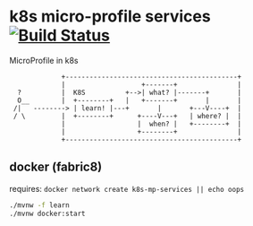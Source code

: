 # k8s micro-profile services [![Build Status](https://travis-ci.org/daggerok/k8s-mp-services.svg?branch=master)](https://travis-ci.org/daggerok/k8s-mp-services)
MicroProfile in k8s

```
             +-------------------------------------------+
             |                   +-------+               |
  ?          |  K8S          +-->| what? |-------+       |
  O__        |  +--------+   |   +-------+       |       |
 /|   --------> | learn! |---+       |       +---V----+  |
 / \         |  +--------+      +----V---+   | where? |  |
             |                  |  when? |   +--------+  |
             |                  +--------+               |
             +-------------------------------------------+
```

## docker (fabric8)

requires: `docker network create k8s-mp-services || echo oops`

```bash
./mvnw -f learn
./mvnw docker:start
```

<!--

### jvm

```bash
./mvnw -Pfabric8-jvm clean compile quarkus:build docker:build docker:start
#for id in $(docker ps -q) ; do docker inspect $id | jq '.[].NetworkSettings.Ports."8080/tcp"[].HostPort' -r ; done
#for id in $(docker ps -q) ; do http :$(docker inspect $id | jq '.[].NetworkSettings.Ports."8080/tcp"[].HostPort' -r) ; done
http :8080
http :8081
./mvnw -Pfabric8-jvm docker:stop docker:remove
```

### native

```bash
./mvnw -Pnative -Dquarkus.native.container-build=true clean compile quarkus:build
./mvnw -Pfabric8-native docker:build docker:start
#for id in $(docker ps -q) ; do docker inspect $id | jq '.[].NetworkSettings.Ports."8080/tcp"[].HostPort' -r ; done
#for id in $(docker ps -q) ; do http :$(docker inspect $id | jq '.[].NetworkSettings.Ports."8080/tcp"[].HostPort' -r) ; done
http :8080
http :8081
./mvnw -Pfabric8-native docker:stop docker:remove
```

## k8s

### jvm k8s in docker for mac / windows

```bash
./mvnw -Pfabric8-jvm clean compile quarkus:build docker:build docker:push
kubectl get pods -o wide -w &
kubectl apply -f k8s/ -f k8s/ingress/docker.yaml -f https://raw.githubusercontent.com/kubernetes/ingress-nginx/master/deploy/static/mandatory.yaml -f https://raw.githubusercontent.com/kubernetes/ingress-nginx/master/deploy/static/provider/cloud-generic.yaml
# wait for bootstrap...
http :/
http :/backend
http :30080/
http :30081/
kubectl delete -f k8s/ -f k8s/ingress/docker.yaml -f https://raw.githubusercontent.com/kubernetes/ingress-nginx/master/deploy/static/mandatory.yaml -f https://raw.githubusercontent.com/kubernetes/ingress-nginx/master/deploy/static/provider/cloud-generic.yaml
```

### jvm k8s in k3s in k3d

```bash
./mvnw -Pfabric8-jvm clean compile quarkus:build docker:build docker:push
k3d create --name k3s --api-port 6551 --publish 80:80 --publish 30080:30080 --publish 30081:30081 --workers 2
sleep 10s ; export KUBECONFIG="$(k3d get-kubeconfig --name='k3s')" ; kubectl get pods -o wide -w &
kubectl apply -f k8s/ -f k8s/ingress/traefik.yaml
# wait for bootstrap...
http :/
http :/backend
http :30080/
http :30081/
kubectl delete -f k8s/ -f k8s/ingress/traefik.yaml
k3d stop --name=k3s -a ; rm -rf ~/.config/k3d/k3s
```

### native k8s in docker for mac / windows

```bash
./mvnw -Pnative -Dquarkus.native.container-build=true clean compile quarkus:build
./mvnw -Pfabric8-native docker:build docker:push
kubectl get pods -o wide -w &
kubectl apply -f k8s/ -f k8s/ingress/docker.yaml -f https://raw.githubusercontent.com/kubernetes/ingress-nginx/master/deploy/static/mandatory.yaml -f https://raw.githubusercontent.com/kubernetes/ingress-nginx/master/deploy/static/provider/cloud-generic.yaml
# wait for bootstrap...
http :/
http :/backend
http :30080/
http :30081/
kubectl delete -f k8s/ -f k8s/ingress/docker.yaml -f https://raw.githubusercontent.com/kubernetes/ingress-nginx/master/deploy/static/mandatory.yaml -f https://raw.githubusercontent.com/kubernetes/ingress-nginx/master/deploy/static/provider/cloud-generic.yaml
```

### native k8s in k3s in k3d

```bash
./mvnw -Pnative -Dquarkus.native.container-build=true clean compile quarkus:build
./mvnw -Pfabric8-native docker:build docker:push
k3d create --name k3s --api-port 6551 --publish 80:80 --publish 30080:30080 --publish 30081:30081 --workers 2
sleep 10s ; export KUBECONFIG="$(k3d get-kubeconfig --name='k3s')" ; kubectl get pods -o wide -w &
kubectl apply -f k8s/ -f k8s/ingress/traefik.yaml
# wait for bootstrap...
http :/
http :/backend
http :30080/
http :30081/
kubectl delete -f k8s/ -f k8s/ingress/traefik.yaml
k3d stop --name=k3s -a ; rm -rf ~/.config/k3d/k3s ; docker rm -fv `docker ps -aq`
```

## features

* native app
* global headers
* mustache reactive vertx handlebars templating
* build and push docker images by using fabric8 docker-maven-plugin
* correct docker container CMD and ENTRYPOINT usage
* application is running in docker with qaurkus user
* k3d / k3s k8s CI / local testing
* k3d / k3s import-images from local docker [k3d import-images feature introduced by PR #83, works with rancher/k3s tag of v0.7.0-rc2 or later due to a hard requirement on ctr inside the k3s](https://github.com/rancher/k3d/releases/tag/v1.3.0-dev.0)

## resources

* [vertx web examples](https://github.com/vert-x3/vertx-examples/tree/master/web-examples)
* [vertx templates](https://vertx.io/docs/vertx-web/java/#_templates)
* [vertx web](https://vertx.io/docs/vertx-web/java/)
* https://vertx.io/docs/vertx-web/java/#_capturing_path_parameters
* https://dmp.fabric8.io/#start-wait
* https://dmp.fabric8.io/#start-volumes
* https://habr.com/ru/company/southbridge/blog/329138/
* [Spring Boot -> Quarkus](https://dzone.com/articles/spring2quarkus-spring-boot-to-quarkus-migration)

-->
